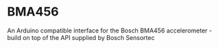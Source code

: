 # BMA456
An Arduino compatible interface for the Bosch BMA456 accelerometer - build on top of the API supplied by Bosch Sensortec
